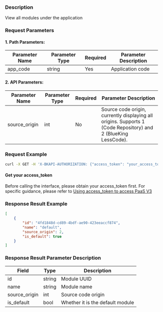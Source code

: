 ### Description
View all modules under the application


### Request Parameters

#### 1. Path Parameters:

| Parameter Name | Parameter Type | Required | Parameter Description |
| -------------- | -------------- | -------- | --------------------- |
| app_code       | string         | Yes      | Application code      |

#### 2. API Parameters:
| Parameter Name | Parameter Type | Required | Parameter Description |
| -------------- | -------------- | -------- | --------------------- |
| source_origin       | int         | No      | Source code origin, currently displaying all origins. Supports 1 (Code Repository) and 2 (BlueKing LessCode).  |

### Request Example
```bash
curl -X GET -H 'X-BKAPI-AUTHORIZATION: {"access_token": "your_access_token"}' http://bkapi.example.com/api/bkpaas3/prod/bkapps/applications/{app_code}/modules/
```

#### Get your access_token
Before calling the interface, please obtain your access_token first. For specific guidance, please refer to [Using access_token to access PaaS V3](https://bk.tencent.com/docs/markdown/PaaS3.0/topics/paas/access_token)

### Response Result Example
```json
[
    {
        "id": "4fd1848d-cd89-4bdf-ae90-423eeaccf874",
        "name": "default",
        "source_origin": 2,
        "is_default": true
    }
]
```

### Response Result Parameter Description

| Field         | Type   | Description       |
| ------------- | ------ | ----------------- |
| id            | string | Module UUID       |
| name          | string | Module name       |
| source_origin | int    | Source code origin|
| is_default    | bool   | Whether it is the default module |